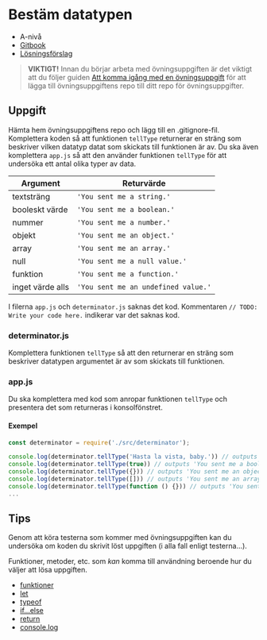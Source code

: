 # Bestäm datatypen

- A-nivå
- [Gitbook](https://coursepress.gitbook.io/1dv021/ovningsuppgifter/del-1/a-niva/bestam-datatypen)
- [Lösningsförslag](https://github.com/1dv021/exercise-solution-proposals/tree/master/part-1/data-type-determinator)


> __VIKTIGT!__ Innan du börjar arbeta med övningsuppgiften är det viktigt att du följer guiden [Att komma igång med en övningsuppgift](https://coursepress.gitbook.io/1dv021/guider/att-komma-igang-med-en-ovningsuppgift) för att lägga till övningsuppgiftens repo till ditt repo för övningsuppgifter.

## Uppgift

Hämta hem övningsuppgiftens repo och lägg till en .gitignore-fil. Komplettera koden så att funktionen `tellType` returnerar en sträng som beskriver vilken datatyp datat som skickats till funktionen är av. Du ska även komplettera `app.js` så att den använder funktionen `tellType` för att undersöka ett antal olika typer av data.

| Argument | Returvärde |
| -- | -- |
| textsträng | `'You sent me a string.'` |
| booleskt värde | `'You sent me a boolean.'` |
| nummer | `'You sent me a number.'` |
| objekt | `'You sent me an object.'` |
| array | `'You sent me an array.'` |
| null | `'You sent me a null value.'` |
| funktion | `'You sent me a function.'` |
| inget värde alls | `'You sent me an undefined value.'` |

I filerna `app.js` och `determinator.js` saknas det kod. Kommentaren `// TODO: Write your code here.` indikerar var det saknas kod.

### determinator.js

Komplettera funktionen `tellType` så att den returnerar en sträng som beskriver datatypen argumentet är av som skickats till funktionen.

### app.js

Du ska komplettera med kod som anropar funktionen `tellType` och presentera det som returneras i konsolfönstret.

#### Exempel

```js
const determinator = require('./src/determinator');

console.log(determinator.tellType('Hasta la vista, baby.')) // outputs 'You sent me a string.'
console.log(determinator.tellType(true)) // outputs 'You sent me a boolean.'
console.log(determinator.tellType({})) // outputs 'You sent me an object.'
console.log(determinator.tellType([])) // outputs 'You sent me an array.'
console.log(determinator.tellType(function () {})) // outputs 'You sent me a function.'
...
```

## Tips

Genom att köra testerna som kommer med övningsuppgiften kan du undersöka om koden du skrivit löst uppgiften (i alla fall enligt testerna...).

Funktioner, metoder, etc. som _kan_ komma till användning beroende hur du väljer att lösa uppgiften.

- [funktioner](https://developer.mozilla.org/en-US/docs/Web/JavaScript/Guide/Functions)
- [let](https://developer.mozilla.org/en-US/docs/Web/JavaScript/Reference/Statements/let)
- [typeof](https://developer.mozilla.org/en-US/docs/Web/JavaScript/Reference/Operators/typeof)
- [if...else](https://developer.mozilla.org/en-US/docs/Web/JavaScript/Reference/Statements/if...else)
- [return](https://developer.mozilla.org/en-US/docs/Web/JavaScript/Reference/Statements/return)
- [console.log](https://nodejs.org/api/console.html#console_console_log_data)